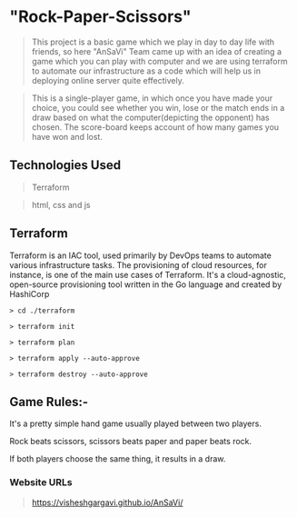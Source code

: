 # "Rock-Paper-Scissors"

> This project is a basic game which we play in day to day life with friends, so here "AnSaVi" Team came up with an idea of creating a game which you can play with computer and we are using terraform to automate our infrastructure as a code which will help us in deploying online server quite effectively.

> This is a single-player game, in which once you have made your choice, you could see whether you win, lose or the match ends in a draw
based on what the computer(depicting the opponent) has chosen. The score-board keeps account of how many games you have won and lost.


## Technologies Used
> Terraform

> html, css and js


## Terraform
Terraform is an IAC tool, used primarily by DevOps teams to automate various infrastructure tasks. The provisioning of cloud resources, for instance, is one of the main use cases of Terraform. It's a cloud-agnostic, open-source provisioning tool written in the Go language and created by HashiCorp
```hcl
> cd ./terraform

> terraform init

> terraform plan

> terraform apply --auto-approve

> terraform destroy --auto-approve
```

## Game Rules:-
It's a pretty simple hand game usually played between two players.

Rock beats scissors, scissors beats paper and paper beats rock.

If both players choose the same thing, it results in a draw. 

### Website URLs
> https://visheshgargavi.github.io/AnSaVi/